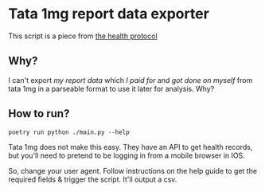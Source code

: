 # Tata 1mg report data exporter

This script is a piece from [the health protocol](https://notes.bharatkalluri.com/protocols-health/)

## Why?

I can't export *my report data* which *I paid for* and *got done on myself* from tata 1mg in a parseable format to use
it later for analysis. Why?

## How to run?

```shell
poetry run python ./main.py --help
```

Tata 1mg does not make this easy. They have an API to get health records, but you'll need to pretend to be logging in
from a mobile browser in IOS.

So, change your user agent. Follow instructions on the help guide to get the required fields & trigger the script. It'll
output a csv.
